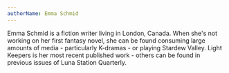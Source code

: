 ```yaml
---
authorName: Emma Schmid
---
```

Emma Schmid is a fiction writer living in London, Canada. When she's not working on her first fantasy novel, she can be found consuming large amounts of media - particularly K-dramas - or playing Stardew Valley. Light Keepers is her most recent published work - others can be found in previous issues of Luna Station Quarterly.
